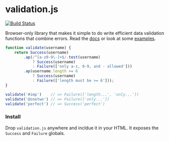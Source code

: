 # validation.js

[![Build Status](https://travis-ci.org/eugene-eeo/validation.js.svg?branch=master)](https://travis-ci.org/eugene-eeo/validation.js)

Browser-only library that makes it simple to do write efficient
data validation functions that combine errors. Read the [docs](docs/API.md)
or look at some [examples](docs/examples.js).

```js
function validate(username) {
    return Success(username)
        .ap(/^[a-z0-9\-]+$/.test(username)
            ? Success(username)
            : Failure(['only a-z, 0-9, and - allowed']))
        .ap(username.length >= 6
            ? Success(username)
            : Failure(['length must be >= 6']));
}

validate('#imp')    // => Failure(['length...', 'only...'])
validate('@onetwo') // => Failure(['only...'])
validate('perfect') // => Success('perfect')
```

### Install

Drop `validation.js` anywhere and incldue it in your HTML. It
exposes the `Success` and `Failure` globals.
